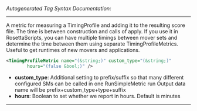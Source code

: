 <!-- THIS IS AN AUTOGENERATED FILE: Don't edit it directly, instead change the schema definition in the code itself. -->

_Autogenerated Tag Syntax Documentation:_

---
A metric for measuring a TimingProfile and adding it to the resulting score file.  The time is between construction and calls of apply.  If you use it in RosettaScripts, you can have multiple timings between mover sets and determine the time between them using separate TimingProfileMetrics.   Useful to get runtimes of new movers and applications.

```xml
<TimingProfileMetric name="(&string;)" custom_type="(&string;)"
        hours="(false &bool;)" />
```

-   **custom_type**: Additional setting to prefix/suffix so that many different configured SMs can be called in one RunSimpleMetric run
  Output data name will be prefix+custom_type+type+suffix
-   **hours**: Boolean to set whether we report in hours.  Default is minutes

---
